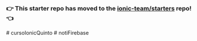 ### :point_right: This starter repo has moved to the [ionic-team/starters](https://github.com/ionic-team/starters/tree/master/ionic-angular/official/blank) repo! :point_left:
#   c u r s o I o n i c Q u i n t o  
 #   n o t i F i r e b a s e  
 